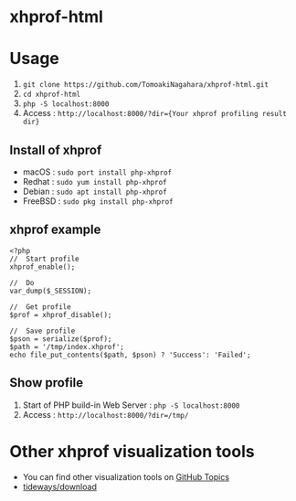 xhprof-html
===

# Usage

1. `git clone https://github.com/TomoakiNagahara/xhprof-html.git`
2. `cd xhprof-html`
3. `php -S localhost:8000`
4. Access : `http://localhost:8000/?dir={Your xhprof profiling result dir}`

## Install of xhprof

- macOS : `sudo port install php-xhprof`
- Redhat : `sudo yum install php-xhprof`
- Debian : `sudo apt install php-xhprof`
- FreeBSD : `sudo pkg install php-xhprof`

## xhprof example

```index.php
<?php
//  Start profile
xhprof_enable();

//  Do
var_dump($_SESSION);

//  Get profile
$prof = xhprof_disable();

//  Save profile
$pson = serialize($prof);
$path = '/tmp/index.xhprof';
echo file_put_contents($path, $pson) ? 'Success': 'Failed';
```

## Show profile

1. Start of PHP build-in Web Server : `php -S localhost:8000`
2. Access : `http://localhost:8000/?dir=/tmp/`

# Other xhprof visualization tools

 * You can find other visualization tools on [GitHub Topics](https://github.com/topics/xhprof?o=desc&s=stars)
 * [tideways/download](https://tideways.com/profiler/downloads)
